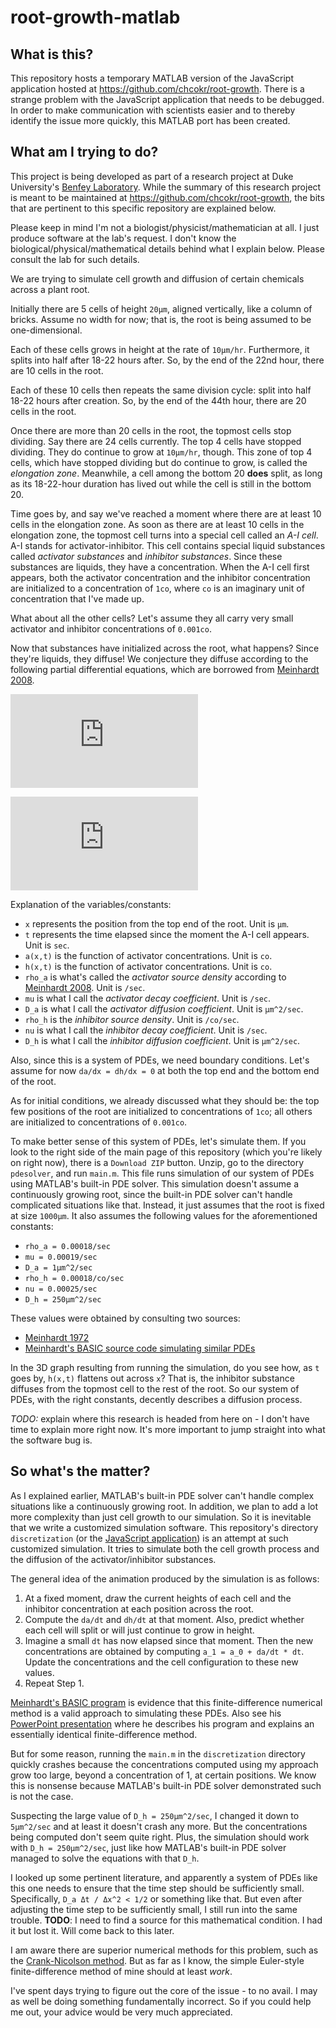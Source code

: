 # root-growth-matlab

## What is this?

This repository hosts a temporary MATLAB version of the JavaScript application
hosted at https://github.com/chcokr/root-growth.
There is a strange problem with the JavaScript application that needs to be
debugged.
In order to make communication with scientists easier and to thereby identify
the issue more quickly, this MATLAB port has been created.

## What am I trying to do?

This project is being developed as part of a research project at Duke
University's [Benfey Laboratory](http://sites.duke.edu/benfey/).
While the summary of this research project is meant to be maintained at
https://github.com/chcokr/root-growth, the bits that are pertinent to this
specific repository are explained below.

Please keep in mind I'm not a biologist/physicist/mathematician at all.
I just produce software at the lab's request.
I don't know the biological/physical/mathematical details behind what I explain
below.
Please consult the lab for such details.

We are trying to simulate cell growth and diffusion of certain chemicals across
a plant root.

Initially there are 5 cells of height `20µm`, aligned vertically, like a column
of bricks.
Assume no width for now; that is, the root is being assumed to be
one-dimensional.

Each of these cells grows in height at the rate of `10µm/hr`.
Furthermore, it splits into half after 18-22 hours after.
So, by the end of the 22nd hour, there are 10 cells in the root.

Each of these 10 cells then repeats the same division cycle: split into half
18-22 hours after creation.
So, by the end of the 44th hour, there are 20 cells in the root.

Once there are more than 20 cells in the root, the topmost cells stop dividing.
Say there are 24 cells currently.
The top 4 cells have stopped dividing.
They do continue to grow at `10µm/hr`, though.
This zone of top 4 cells, which have stopped dividing but do continue to grow,
is called the *elongation zone*.
Meanwhile, a cell among the bottom 20 **does** split, as long as its 18-22-hour
duration has lived out while the cell is still in the bottom 20.

Time goes by, and say we've reached a moment where there are at least 10 cells
in the elongation zone.
As soon as there are at least 10 cells in the elongation zone, the topmost cell
turns into a special cell called an *A-I cell*.
A-I stands for activator-inhibitor.
This cell contains special liquid substances called *activator substances* and
*inhibitor substances*.
Since these substances are liquids, they have a concentration.
When the A-I cell first appears, both the activator concentration and the
inhibitor concentration are initialized to a concentration of `1co`, where `co`
is an imaginary unit of concentration that I've made up.

What about all the other cells? Let's assume they all carry very small
activator and inhibitor concentrations of `0.001co`.

Now that substances have initialized across the root, what happens?
Since they're liquids, they diffuse!
We conjecture they diffuse according to the following partial differential
equations, which are borrowed from [Meinhardt
2008](http://www.ncbi.nlm.nih.gov/pubmed/18023723).

![\frac{\partial a}{\partial t} = \rho_a \frac{a^2}{h} - \mu a + D_a
\frac{\partial^2 a}{\partial x^2}](http://latex.codecogs.com/gif.latex?%5Cfrac%7B%5Cpartial%20a%7D%7B%5Cpartial%20t%7D%20%3D%20%5Crho_a%20%5Cfrac%7Ba%5E2%7D%7Bh%7D%20-%20%5Cmu%20a%20&plus;%20D_a%20%5Cfrac%7B%5Cpartial%5E2%20a%7D%7B%5Cpartial%20x%5E2%7D "The activator PDE")

![\frac{\partial h}{\partial t} = \rho_h a^2 - \nu h + D_h 
\frac{\partial^2 h}{\partial x^2}](http://latex.codecogs.com/gif.latex?%5Cfrac%7B%5Cpartial%20h%7D%7B%5Cpartial%20t%7D%20%3D%20%5Crho_h%20a%5E2%20-%20%5Cnu%20h%20&plus;%20D_h%20%5Cfrac%7B%5Cpartial%5E2%20h%7D%7B%5Cpartial%20x%5E2%7D)

Explanation of the variables/constants:
- `x` represents the position from the top end of the root.
Unit is `µm`.
- `t` represents the time elapsed since the moment the A-I cell appears.
Unit is `sec`.
- `a(x,t)` is the function of activator concentrations.
Unit is `co`.
- `h(x,t)` is the function of activator concentrations.
Unit is `co`.
- `rho_a` is what's called the *activator source density* according to
[Meinhardt 2008](http://www.ncbi.nlm.nih.gov/pubmed/18023723).
Unit is `/sec`.
- `mu` is what I call the *activator decay coefficient*.
Unit is `/sec`.
- `D_a` is what I call the *activator diffusion coefficient*.
Unit is `µm^2/sec`.
- `rho_h` is the *inhibitor source density*.
Unit is `/co/sec`.
- `nu` is what I call the *inhibitor decay coefficient*.
Unit is `/sec`.
- `D_h` is what I call the *inhibitor diffusion coefficient*.
Unit is `µm^2/sec`.

Also, since this is a system of PDEs, we need boundary conditions.
Let's assume for now `da/dx = dh/dx = 0` at both the top end and the bottom end
of the root.

As for initial conditions, we already discussed what they should be: the top
few positions of the root are initialized to concentrations of `1co`; all others
are initialized to concentrations of `0.001co`.

To make better sense of this system of PDEs, let's simulate them.
If you look to the right side of the main page of this repository (which you're
likely on right now), there is a `Download ZIP` button.
Unzip, go to the directory `pdesolver`, and run `main.m`.
This file runs simulation of our system of PDEs using MATLAB's built-in PDE
solver.
This simulation doesn't assume a continuously growing root, since the built-in
PDE solver can't handle complicated situations like that.
Instead, it just assumes that the root is fixed at size `1000µm`.
It also assumes the following values for the aforementioned constants:
- `rho_a = 0.00018/sec`
- `mu = 0.00019/sec`
- `D_a = 1µm^2/sec`
- `rho_h = 0.00018/co/sec`
- `nu = 0.00025/sec`
- `D_h = 250µm^2/sec`

These values were obtained by consulting two sources:
- [Meinhardt
1972](http://jxshix.people.wm.edu/2009-harbin-course/classic/gierer-meinhardt-1972.pdf)
- [Meinhardt's BASIC source code simulating similar
PDEs](http://www.eb.tuebingen.mpg.de/research/emeriti/hans-meinhardt/biuprog.html)

In the 3D graph resulting from running the simulation, do you see how, as `t`
goes by, `h(x,t)` flattens out across `x`?
That is, the inhibitor substance diffuses from the topmost cell to the rest of
the root.
So our system of PDEs, with the right constants, decently describes a diffusion
process.

*TODO:* explain where this research is headed from here on - I don't have time
to explain more right now.
It's more important to jump straight into what the software bug is.

## So what's the matter?

As I explained earlier, MATLAB's built-in PDE solver can't handle complex
situations like a continuously growing root.
In addition, we plan to add a lot more complexity than just cell growth to our
simulation.
So it is inevitable that we write a customized simulation software.
This repository's directory `discretization` (or the [JavaScript
application](https://github.com/chcokr/root-growth)) is an attempt at such
customized simulation.
It tries to simulate both the cell growth process and the diffusion of
the activator/inhibitor substances.

The general idea of the animation produced by the simulation is as follows:

1. At a fixed moment, draw the current heights of each cell and the
inhibitor concentration at each position across the root.
2. Compute the `da/dt` and `dh/dt` at that moment.
Also, predict whether each cell will split or will just continue to grow in
height.
3. Imagine a small `dt` has now elapsed since that moment.
Then the new concentrations are obtained by computing `a_1 = a_0 + da/dt * dt`.
Update the concentrations and the cell configuration to these new values.
4. Repeat Step 1.

[Meinhardt's BASIC
program](http://www.eb.tuebingen.mpg.de/research/emeriti/hans-meinhardt/biuprog.html)
is evidence that this finite-difference numerical method is a valid approach to
simulating these PDEs.
Also see his [PowerPoint
presentation](http://www.eb.tuebingen.mpg.de/fileadmin/uploads/images/Research/emeriti/Hans_Meinhardt/ppt/How_to_write_a_program.ppt)
where he describes his program and explains an essentially identical
finite-difference method.

But for some reason, running the `main.m` in the `discretization` directory
quickly crashes because the concentrations computed using my approach grow too
large, beyond a concentration of 1, at certain positions.
We know this is nonsense because MATLAB's built-in PDE solver demonstrated such
is not the case.

Suspecting the large value of `D_h = 250µm^2/sec`, I changed it down to
`5µm^2/sec` and at least it doesn't crash any more.
But the concentrations being computed don't seem quite right.
Plus, the simulation should work with `D_h = 250µm^2/sec`, just like how
MATLAB's built-in PDE solver managed to solve the equations with that `D_h`.

I looked up some pertinent literature, and apparently a system of PDEs like this
one needs to ensure that the time step should be sufficiently small.
Specifically, `D_a Δt / Δx^2 < 1/2` or something like that.
But even after adjusting the time step to be sufficiently small, I still run
into the same trouble.
**TODO**: I need to find a source for this mathematical condition.
I had it but lost it.
Will come back to this later.

I am aware there are superior numerical methods for this problem, such as the
[Crank-Nicolson method](https://en.wikipedia.org/wiki/Crank–Nicolson_method).
But as far as I know, the simple Euler-style finite-difference method of mine
should at least *work*.

I've spent days trying to figure out the core of the issue - to no avail.
I may as well be doing something fundamentally incorrect.
So if you could help me out, your advice would be very much appreciated.
